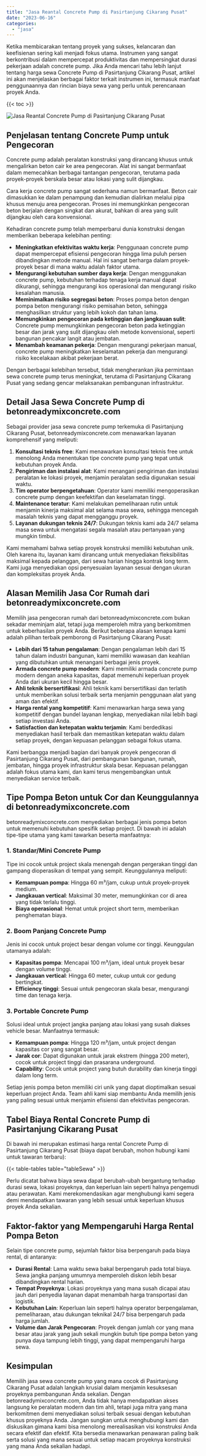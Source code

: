 ```yaml
---
title: "Jasa Reantal Concrete Pump di Pasirtanjung Cikarang Pusat"
date: "2023-06-16"
categories: 
  - "jasa"
---
```


Ketika membicarakan tentang proyek yang sukses, kelancaran dan keefisienan sering kali menjadi fokus utama. Instrumen yang sangat berkontribusi dalam mempercepat produktivitas dan mempersingkat durasi pekerjaan adalah concrete pump. Jika Anda mencari tahu lebih lanjut tentang harga sewa Concrete Pump di Pasirtanjung Cikarang Pusat, artikel ini akan menjelaskan berbagai faktor terkait instrumen ini, termasuk manfaat penggunaannya dan rincian biaya sewa yang perlu untuk perencanaan proyek Anda.

{{< toc >}}

![Jasa Reantal Concrete Pump di Pasirtanjung Cikarang Pusat](https://betoncor8.github.io/pump/concrete-pump%20(1).png)

## Penjelasan tentang Concrete Pump untuk Pengecoran

Concrete pump adalah peralatan konstruksi yang dirancang khusus untuk mengalirkan beton cair ke area pengecoran. Alat ini sangat bermanfaat dalam memecahkan berbagai tantangan pengecoran, terutama pada proyek-proyek berskala besar atau lokasi yang sulit dijangkau.

Cara kerja concrete pump sangat sederhana namun bermanfaat. Beton cair dimasukkan ke dalam penampung dan kemudian dialirkan melalui pipa khusus menuju area pengecoran. Proses ini memungkinkan pengecoran beton berjalan dengan singkat dan akurat, bahkan di area yang sulit dijangkau oleh cara konvensional.

Kehadiran concrete pump telah memperbarui dunia konstruksi dengan memberikan beberapa kelebihan penting:

- **Meningkatkan efektivitas waktu kerja**: Penggunaan concrete pump dapat mempercepat efisiensi pengecoran hingga lima puluh persen dibandingkan metode manual. Hal ini sangat berharga dalam proyek-proyek besar di mana waktu adalah faktor utama.
- **Mengurangi kebutuhan sumber daya kerja**: Dengan menggunakan concrete pump, kebutuhan terhadap tenaga kerja manual dapat dikurangi, sehingga mengurangi kos operasional dan mengurangi risiko kesalahan manusia.
- **Meminimalkan risiko segregasi beton**: Proses pompa beton dengan pompa beton mengurangi risiko pemisahan beton, sehingga menghasilkan struktur yang lebih kokoh dan tahan lama.
- **Memungkinkan pengecoran pada ketinggian dan jangkauan sulit**: Concrete pump memungkinkan pengecoran beton pada ketinggian besar dan jarak yang sulit dijangkau oleh metode konvensional, seperti bangunan pencakar langit atau jembatan.
- **Menambah keamanan pekerja**: Dengan mengurangi pekerjaan manual, concrete pump meningkatkan keselamatan pekerja dan mengurangi risiko kecelakaan akibat pekerjaan berat.

Dengan berbagai kelebihan tersebut, tidak mengherankan jika permintaan sewa concrete pump terus meningkat, terutama di Pasirtanjung Cikarang Pusat yang sedang gencar melaksanakan pembangunan infrastruktur.

## Detail Jasa Sewa Concrete Pump di betonreadymixconcrete.com

Sebagai provider jasa sewa concrete pump terkemuka di Pasirtanjung Cikarang Pusat, betonreadymixconcrete.com menawarkan layanan komprehensif yang meliputi:

1. **Konsultasi teknis free**: Kami menawarkan konsultasi teknis free untuk menolong Anda menentukan tipe concrete pump yang tepat untuk kebutuhan proyek Anda.
2. **Pengiriman dan instalasi alat**: Kami menangani pengiriman dan instalasi peralatan ke lokasi proyek, menjamin peralatan sedia digunakan sesuai waktu.
3. **Tim operator berpengetahuan**: Operator kami memiliki mengoperasikan concrete pump dengan keefektifan dan keselamatan tinggi.
4. **Maintenance teratur**: Kami melakukan pemeliharaan rutin untuk menjamin kinerja maksimal alat selama masa sewa, sehingga mencegah masalah teknis yang dapat mengganggu proyek.
5. **Layanan dukungan teknis 24/7**: Dukungan teknis kami ada 24/7 selama masa sewa untuk mengatasi segala masalah atau pertanyaan yang mungkin timbul.

Kami memahami bahwa setiap proyek konstruksi memiliki kebutuhan unik. Oleh karena itu, layanan kami dirancang untuk menyediakan fleksibilitas maksimal kepada pelanggan, dari sewa harian hingga kontrak long term. Kami juga menyediakan opsi penyesuaian layanan sesuai dengan ukuran dan kompleksitas proyek Anda.

## Alasan Memilih Jasa Cor Rumah dari betonreadymixconcrete.com

Memilih jasa pengecoran rumah dari betonreadymixconcrete.com bukan sekadar meminjam alat, tetapi juga memperoleh mitra yang berkomitmen untuk keberhasilan proyek Anda. Berikut beberapa alasan kenapa kami adalah pilihan terbaik pemborong di Pasirtanjung Cikarang Pusat:

- **Lebih dari 15 tahun pengalaman**: Dengan pengalaman lebih dari 15 tahun dalam industri bangunan, kami memiliki wawasan dan keahlian yang dibutuhkan untuk menangani berbagai jenis proyek.
- **Armada concrete pump modern**: Kami memiliki armada concrete pump modern dengan aneka kapasitas, dapat memenuhi keperluan proyek Anda dari ukuran kecil hingga besar.
- **Ahli teknik bersertifikasi**: Ahli teknik kami bersertifikasi dan terlatih untuk memberikan solusi terbaik serta menjamin penggunaan alat yang aman dan efektif.
- **Harga rental yang kompetitif**: Kami menawarkan harga sewa yang kompetitif dengan bundel layanan lengkap, menyediakan nilai lebih bagi setiap investasi Anda.
- **Satisfaction dan ketepatan waktu terjamin**: Kami berdedikasi menyediakan hasil terbaik dan memastikan ketepatan waktu dalam setiap proyek, dengan kepuasan pelanggan sebagai fokus utama.

Kami berbangga menjadi bagian dari banyak proyek pengecoran di Pasirtanjung Cikarang Pusat, dari pembangunan bangunan, rumah, jembatan, hingga proyek infrastruktur skala besar. Kepuasan pelanggan adalah fokus utama kami, dan kami terus mengembangkan untuk menyediakan service terbaik.

## Tipe Pompa Beton untuk Cor dan Keunggulannya di betonreadymixconcrete.com

betonreadymixconcrete.com menyediakan berbagai jenis pompa beton untuk memenuhi kebutuhan spesifik setiap project. Di bawah ini adalah tipe-tipe utama yang kami tawarkan beserta manfaatnya:

### 1\. Standar/Mini Concrete Pump

Tipe ini cocok untuk project skala menengah dengan pergerakan tinggi dan gampang dioperasikan di tempat yang sempit. Keunggulannya meliputi:

- **Kemampuan pompa**: Hingga 60 m³/jam, cukup untuk proyek-proyek medium.
- **Jangkauan vertical**: Maksimal 30 meter, memungkinkan cor di area yang tidak terlalu tinggi.
- **Biaya operasional**: Hemat untuk project short term, memberikan penghematan biaya.

### 2\. Boom Panjang Concrete Pump

Jenis ini cocok untuk project besar dengan volume cor tinggi. Keunggulan utamanya adalah:

- **Kapasitas pompa**: Mencapai 100 m³/jam, ideal untuk proyek besar dengan volume tinggi.
- **Jangkauan vertical**: Hingga 60 meter, cukup untuk cor gedung bertingkat.
- **Efficiency tinggi**: Sesuai untuk pengecoran skala besar, mengurangi time dan tenaga kerja.

### 3\. Portable Concrete Pump

Solusi ideal untuk project jangka panjang atau lokasi yang susah diakses vehicle besar. Manfaatnya termasuk:

- **Kemampuan pompa**: Hingga 120 m³/jam, untuk project dengan kapasitas cor yang sangat besar.
- **Jarak cor**: Dapat digunakan untuk jarak ekstrem (hingga 200 meter), cocok untuk project tinggi dan prasarana underground.
- **Capability**: Cocok untuk project yang butuh durability dan kinerja tinggi dalam long term.

Setiap jenis pompa beton memiliki ciri unik yang dapat dioptimalkan sesuai keperluan project Anda. Team ahli kami siap membantu Anda memilih jenis yang paling sesuai untuk menjamin efisiensi dan efektivitas pengecoran.

## Tabel Biaya Rental Concrete Pump di Pasirtanjung Cikarang Pusat

Di bawah ini merupakan estimasi harga rental Concrete Pump di Pasirtanjung Cikarang Pusat (biaya dapat berubah, mohon hubungi kami untuk tawaran terbaru):

{{< table-tables table="tableSewa" >}}

Perlu dicatat bahwa biaya sewa dapat berubah-ubah bergantung terhadap durasi sewa, lokasi proyeknya, dan keperluan lain seperti halnya pengemudi atau perawatan. Kami merekomendasikan agar menghubungi kami segera demi mendapatkan tawaran yang lebih sesuai untuk keperluan khusus proyek Anda sekalian.

## Faktor-faktor yang Mempengaruhi Harga Rental Pompa Beton

Selain tipe concrete pump, sejumlah faktor bisa berpengaruh pada biaya rental, di antaranya:

- **Durasi Rental**: Lama waktu sewa bakal berpengaruh pada total biaya. Sewa jangka panjang umumnya memperoleh diskon lebih besar dibandingkan rental harian.
- **Tempat Proyeknya**: Lokasi proyeknya yang mana susah dicapai atau jauh dari penyedia layanan dapat menambah harga transportasi dan logistik.
- **Kebutuhan Lain**: Keperluan lain seperti halnya operator berpengalaman, pemeliharaan, atau dukungan teknikal 24/7 bisa berpengaruh pada harga jumlah.
- **Volume dan Jarak Pengecoran**: Proyek dengan jumlah cor yang mana besar atau jarak yang jauh sekali mungkin butuh tipe pompa beton yang punya daya tampung lebih tinggi, yang dapat mempengaruhi harga sewa.

## Kesimpulan

Memilih jasa sewa concrete pump yang mana cocok di Pasirtanjung Cikarang Pusat adalah langkah krusial dalam menjamin kesuksesan proyeknya pembangunan Anda sekalian. Dengan betonreadymixconcrete.com, Anda tidak hanya mendapatkan akses langsung ke peralatan modern dan tim ahli, tetapi juga mitra yang mana berkomitmen demi menyediakan solusi terbaik sesuai dengan kebutuhan khusus proyeknya Anda. Jangan sungkan untuk menghubungi kami dan diskusikan gimana kami bisa menolong merealisasikan visi konstruksi Anda secara efektif dan efektif. Kita bersedia menawarkan penawaran paling baik serta solusi yang mana sesuai untuk setiap macam proyeknya konstruksi yang mana Anda sekalian hadapi.
